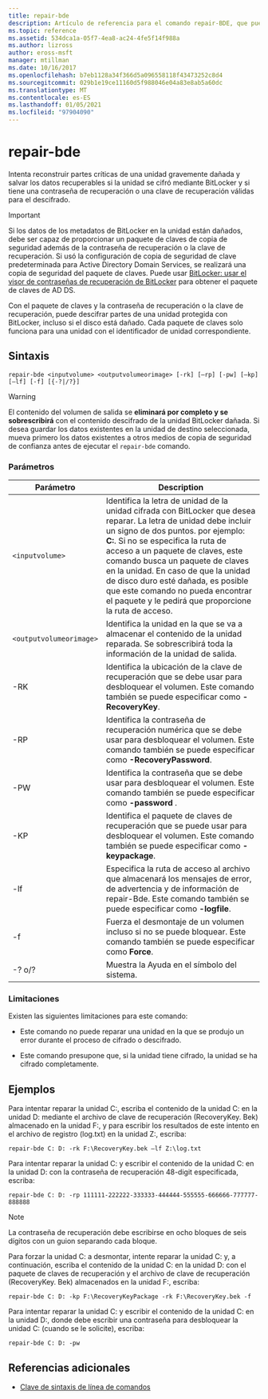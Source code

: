 ```yaml
---
title: repair-bde
description: Artículo de referencia para el comando repair-BDE, que puede intentar reconstruir partes críticas de una unidad gravemente dañada y salvar los datos recuperables si la unidad se cifró mediante BitLocker.
ms.topic: reference
ms.assetid: 534dca1a-05f7-4ea8-ac24-4fe5f14f988a
ms.author: lizross
author: eross-msft
manager: mtillman
ms.date: 10/16/2017
ms.openlocfilehash: b7eb1128a34f366d5a096558118f43473252c8d4
ms.sourcegitcommit: 029b1e19ce11160d5f988046e04a83e8ab5a60dc
ms.translationtype: MT
ms.contentlocale: es-ES
ms.lasthandoff: 01/05/2021
ms.locfileid: "97904090"
---
```

# <a name="repair-bde"></a>repair-bde

Intenta reconstruir partes críticas de una unidad gravemente dañada y salvar los datos recuperables si la unidad se cifró mediante BitLocker y si tiene una contraseña de recuperación o una clave de recuperación válidas para el descifrado.

> [!IMPORTANT]
> Si los datos de los metadatos de BitLocker en la unidad están dañados, debe ser capaz de proporcionar un paquete de claves de copia de seguridad además de la contraseña de recuperación o la clave de recuperación. Si usó la configuración de copia de seguridad de clave predeterminada para Active Directory Domain Services, se realizará una copia de seguridad del paquete de claves. Puede usar [BitLocker: usar el visor de contraseñas de recuperación de BitLocker](/windows/security/information-protection/bitlocker/bitlocker-use-bitlocker-recovery-password-viewer) para obtener el paquete de claves de AD DS.
>
> Con el paquete de claves y la contraseña de recuperación o la clave de recuperación, puede descifrar partes de una unidad protegida con BitLocker, incluso si el disco está dañado. Cada paquete de claves solo funciona para una unidad con el identificador de unidad correspondiente.

## <a name="syntax"></a>Sintaxis

```
repair-bde <inputvolume> <outputvolumeorimage> [-rk] [–rp] [-pw] [–kp] [–lf] [-f] [{-?|/?}]
```

> [!WARNING]
> El contenido del volumen de salida se **eliminará por completo y se sobrescribirá** con el contenido descifrado de la unidad BitLocker dañada. Si desea guardar los datos existentes en la unidad de destino seleccionada, mueva primero los datos existentes a otros medios de copia de seguridad de confianza antes de ejecutar el `repair-bde` comando.

### <a name="parameters"></a>Parámetros

| Parámetro | Description |
| --- | --- |
| `<inputvolume>` | Identifica la letra de unidad de la unidad cifrada con BitLocker que desea reparar. La letra de unidad debe incluir un signo de dos puntos. por ejemplo: **C:**. Si no se especifica la ruta de acceso a un paquete de claves, este comando busca un paquete de claves en la unidad. En caso de que la unidad de disco duro esté dañada, es posible que este comando no pueda encontrar el paquete y le pedirá que proporcione la ruta de acceso. |
| `<outputvolumeorimage>` | Identifica la unidad en la que se va a almacenar el contenido de la unidad reparada. Se sobrescribirá toda la información de la unidad de salida. |
| -RK | Identifica la ubicación de la clave de recuperación que se debe usar para desbloquear el volumen. Este comando también se puede especificar como **-RecoveryKey**. |
| -RP | Identifica la contraseña de recuperación numérica que se debe usar para desbloquear el volumen. Este comando también se puede especificar como **-RecoveryPassword**. |
| -PW | Identifica la contraseña que se debe usar para desbloquear el volumen. Este comando también se puede especificar como **-password** . |
| -KP | Identifica el paquete de claves de recuperación que se puede usar para desbloquear el volumen. Este comando también se puede especificar como **-keypackage**. |
| -lf | Especifica la ruta de acceso al archivo que almacenará los mensajes de error, de advertencia y de información de repair-Bde. Este comando también se puede especificar como **-logfile**. |
| -f | Fuerza el desmontaje de un volumen incluso si no se puede bloquear. Este comando también se puede especificar como **Force**. |
| -? o/? | Muestra la Ayuda en el símbolo del sistema. |

### <a name="limitations"></a>Limitaciones

Existen las siguientes limitaciones para este comando:

- Este comando no puede reparar una unidad en la que se produjo un error durante el proceso de cifrado o descifrado.

- Este comando presupone que, si la unidad tiene cifrado, la unidad se ha cifrado completamente.

## <a name="examples"></a>Ejemplos

Para intentar reparar la unidad C:, escriba el contenido de la unidad C: en la unidad D: mediante el archivo de clave de recuperación (RecoveryKey. Bek) almacenado en la unidad F:, y para escribir los resultados de este intento en el archivo de registro (log.txt) en la unidad Z:, escriba:

```
repair-bde C: D: -rk F:\RecoveryKey.bek –lf Z:\log.txt
```

Para intentar reparar la unidad C: y escribir el contenido de la unidad C: en la unidad D: con la contraseña de recuperación 48-digit especificada, escriba:

```
repair-bde C: D: -rp 111111-222222-333333-444444-555555-666666-777777-888888
```

> [!NOTE]
> La contraseña de recuperación debe escribirse en ocho bloques de seis dígitos con un guion separando cada bloque.

Para forzar la unidad C: a desmontar, intente reparar la unidad C: y, a continuación, escriba el contenido de la unidad C: en la unidad D: con el paquete de claves de recuperación y el archivo de clave de recuperación (RecoveryKey. Bek) almacenados en la unidad F:, escriba:

```
repair-bde C: D: -kp F:\RecoveryKeyPackage -rk F:\RecoveryKey.bek -f
```

Para intentar reparar la unidad C: y escribir el contenido de la unidad C: en la unidad D:, donde debe escribir una contraseña para desbloquear la unidad C: (cuando se le solicite), escriba:

```
repair-bde C: D: -pw
```

## <a name="additional-references"></a>Referencias adicionales

- [Clave de sintaxis de línea de comandos](command-line-syntax-key.md)
